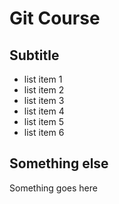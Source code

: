 # Git Course
## Subtitle
- list item 1
- list item 2
- list item 3
- list item 4
- list item 5
- list item 6

## Something else

Something goes here
